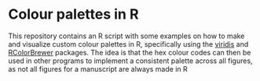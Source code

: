 # Colour palettes in R
This repository contains an R script with some examples on how to make and visualize custom colour palettes in R, specifically using the [viridis](https://cran.r-project.org/web/packages/viridis/index.html) and [RColorBrewer](https://cran.r-project.org/web/packages/RColorBrewer/index.html) packages.
The idea is that the hex colour codes can then be used in other programs to implement a consistent palette across all figures, as not all figures for a manuscript are always made in R
